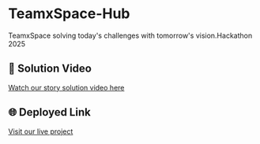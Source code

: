 # TeamxSpace-Hub
TeamxSpace solving today's challenges with tomorrow's vision.Hackathon 2025

## 🔗 Solution Video
[Watch our story solution video here](https://drive.google.com/file/d/1Xj_PJBR9oaTXqTsrv5oLLDxYxdQcg63W/view?usp=drive_link)

## 🌐 Deployed Link
[Visit our live project](https://paridhijain-28.github.io/TeamxSpace-Hub/)





